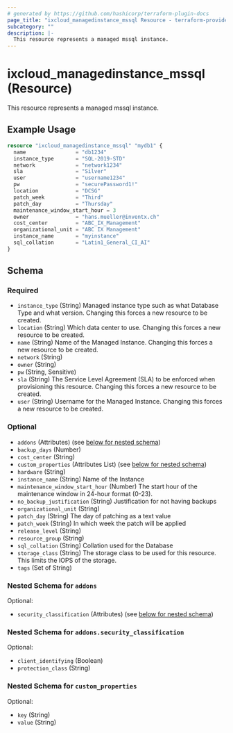 ```yaml
---
# generated by https://github.com/hashicorp/terraform-plugin-docs
page_title: "ixcloud_managedinstance_mssql Resource - terraform-provider-ixcloud"
subcategory: ""
description: |-
  This resource represents a managed mssql instance.
---
```


# ixcloud_managedinstance_mssql (Resource)

This resource represents a managed mssql instance.

## Example Usage

```terraform
resource "ixcloud_managedinstance_mssql" "mydb1" {
  name                = "db1234"
  instance_type       = "SQL-2019-STD"
  network             = "network1234"
  sla                 = "Silver"
  user                = "username1234"
  pw                  = "securePassword1!"
  location            = "DCSG"
  patch_week          = "Third"
  patch_day           = "Thursday"
  maintenance_window_start_hour = 3
  owner               = "hans.mueller@inventx.ch"
  cost_center         = "ABC_IX_Management"
  organizational_unit = "ABC IX Management"
  instance_name       = "myinstance"
  sql_collation       = "Latin1_General_CI_AI"
}
```

<!-- schema generated by tfplugindocs -->
## Schema

### Required

- `instance_type` (String) Managed instance type such as what Database Type and what version. Changing this forces a new resource to be created.
- `location` (String) Which data center to use. Changing this forces a new resource to be created.
- `name` (String) Name of the Managed Instance. Changing this forces a new resource to be created.
- `network` (String)
- `owner` (String)
- `pw` (String, Sensitive)
- `sla` (String) The Service Level Agreement (SLA) to be enforced when provisioning this resource. Changing this forces a new resource to be created.
- `user` (String) Username for the Managed Instance. Changing this forces a new resource to be created.

### Optional

- `addons` (Attributes) (see [below for nested schema](#nestedatt--addons))
- `backup_days` (Number)
- `cost_center` (String)
- `custom_properties` (Attributes List) (see [below for nested schema](#nestedatt--custom_properties))
- `hardware` (String)
- `instance_name` (String) Name of the Instance
- `maintenance_window_start_hour` (Number) The start hour of the maintenance window in 24-hour format (0-23).
- `no_backup_justification` (String) Justification for not having backups
- `organizational_unit` (String)
- `patch_day` (String) The day of patching as a text value
- `patch_week` (String) In which week the patch will be applied
- `release_level` (String)
- `resource_group` (String)
- `sql_collation` (String) Collation used for the Database
- `storage_class` (String) The storage class to be used for this resource. This limits the IOPS of the storage.
- `tags` (Set of String)

<a id="nestedatt--addons"></a>
### Nested Schema for `addons`

Optional:

- `security_classification` (Attributes) (see [below for nested schema](#nestedatt--addons--security_classification))

<a id="nestedatt--addons--security_classification"></a>
### Nested Schema for `addons.security_classification`

Optional:

- `client_identifying` (Boolean)
- `protection_class` (String)



<a id="nestedatt--custom_properties"></a>
### Nested Schema for `custom_properties`

Optional:

- `key` (String)
- `value` (String)


